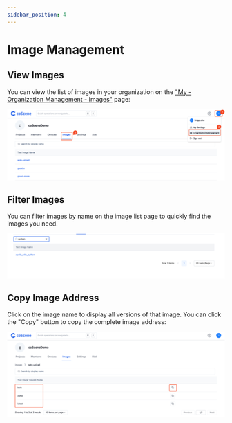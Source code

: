 ```yaml
---
sidebar_position: 4
---
```


# Image Management

## View Images

You can view the list of images in your organization on the ["My - Organization Management - Images"](https://coscene.cn/org/images) page:

![image-list](../img/image-list.png)

## Filter Images

You can filter images by name on the image list page to quickly find the images you need.

![image-management](./img/image-management-1.png)

## Copy Image Address

Click on the image name to display all versions of that image. You can click the "Copy" button to copy the complete image address:

![tag-list](../img/tag-list.png)
